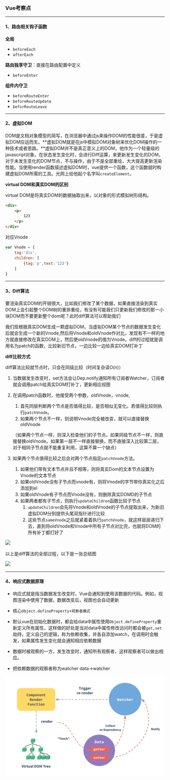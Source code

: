 ### Vue考察点

---

#### 1、路由相关钩子函数

**全局**

- `beforeEach`
- `afterEach`

**路由独享守卫**：直接在路由配置中定义

- `beforeEnter`

**组件内守卫**

- `beforeRouteEnter`
- `beforeRouteUpdate`
- `beforRouteLeave`

---

#### 2、虚拟DOM

​		DOM是文档对象模型的简写，在浏览器中通过js来操作DOM的性能很差，于是虚拟DOM应运而生。**虚拟DOM就是在js中模拟DOM对象树来优化DOM操作的一种技术或者思路。**虚拟DOM并不是真正意义上的DOM，他作为一个轻量级的javascript对象，在状态发生变化时，会进行Diff运算，来更新发生变化的DOM，对于未发生变化的DOM节点，不与操作，由于不是全部重绘，大大提高更新渲染性能。当使用render函数描述虚拟DOM时，vue提供一个函数，这个函数就时构建虚拟DOM所需的工具。光网上给他起个名字叫`createElement`。

**virtual DOM和真实DOM的区别**

virtual DOM是将真实DOM的数据抽取出来，以对象的形式模拟树形结构。

```html
<div>
    <p>
        123
    </p>
</div>
```

对应Vnode

```javascript
var Vnode = {
    tag:'div',
    children: [
        {tag:'p',text:'123'}
    ]
}
```



---

#### 3、Diff算法

要渲染真实DOM的开销很大，比如我们修改了某个数据，如果直接渲染到真实DOM上会引起整个DOM树的重排重绘，有没有可能我们只更新我们修改的那一小块DOM而不要更新整个dom呢？此时diff算法可以帮助我们

我们现根据真实DOM生成一颗虚拟DOM，当虚拟DOM某个节点的数据发生变化后就会生成一个新的Vnode,然后将Vnode和oldVnode作对比，发现有不一样的地方就直接修改在真实DOM上，然后使oldVnode的值为Vnode。diff的过程就是调用名为patch的函数，比较新旧节点，一边比较一边给真实DOM打补丁

**diff比较方式**

diff算法比较就节点时，只会在同级比较（时间复杂读O(n)）

1. 当数据发生改变时，set方法会让Dep.notify通知所有订阅者Watcher，订阅者就会调用patch给真实DOM打补丁，更新相应视图

2. 在调用patch函数时，他接受两个参数，oldVnode，vnode,

   1. 首先同层判断两个节点是否值得比较，是否相似无变化。若值得比较则执行`patchVnode`。
   2. 如果两个节点不一样，则说明Vnode完全被改变，就可以直接替换oldVnode

   （如果两个节点一样，则深入检查他们的子节点。如果同级节点不一样，则直接替换oldVnode。如果第一层不一样直接替换，而不直接深入比较第二层，对于相同子节点就不能重复利用，这算不算一个缺点）

3. 如果两个节点值得比较之后会对两个节点指定`patchVnode`方法。

   1. 如果他们带有文本节点并且不相等，则将真实Dom的文本节点设置为Vnode的文本节点
   2. 如果oldVnode没有子节点而vnode有，则将Vnode的字节带你真实化之后添加到el
   3. 如果oldVnode有子节点而Vnode没有，则删除真实DOMD的子节点
   4. 如果两者都有子节点，则执行`updateChildren`函数比较子节点
      1. `updateChildren`会先将Vnode和oldVnode的子节点提取出来，为新旧虚拟DOM分别提供头尾双指针进行比较
      2. 这些节点`sameVnode`之后就紧着着执行`patchVnode`，就这样层层递归下去，直到将oldVnode和Vnode中所有子节点对比完，也就将DOM的所有补丁都打好了

![](E:\Work\知识点总结\img\updateChildren.png)



以上是diff算法的全部过程，以下是一张总结图

![](E:\Work\知识点总结\img\diff.png)

----

#### 4、响应式数据原理

- 响应式就是指当数据发生改变时，Vue会通知到使用该数据的代码。例如，视图渲染中使用了数据，数据改变后，视图也会自动更新

- 核心`Object.defineProperty+观察者模式`
- 默认vue在初始化数据时，都会给data中属性使用`Object.defineProperty`重新定义所有属性，这样做的好处是当对data中属性修改访问时都会被`get,set`劫持，定义自己的逻辑，称为依赖收集，并各自添加watch，在调用时会触发，如果属性发生变化就会通知相应依赖数据

- 数据时被观察的一方，发生改变时，通知所有观察者，这样观察者可以做出相应。
- 把依赖数据的观察者称为watcher    data->watcher  

![](..\img\watcher.png)